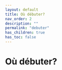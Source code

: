 ```yaml
---
layout: default
title: Où débuter?
nav_order: 2
description: ""
permalink: "debuter"
has_children: true
has_toc: false
---
```


# Où débuter?
